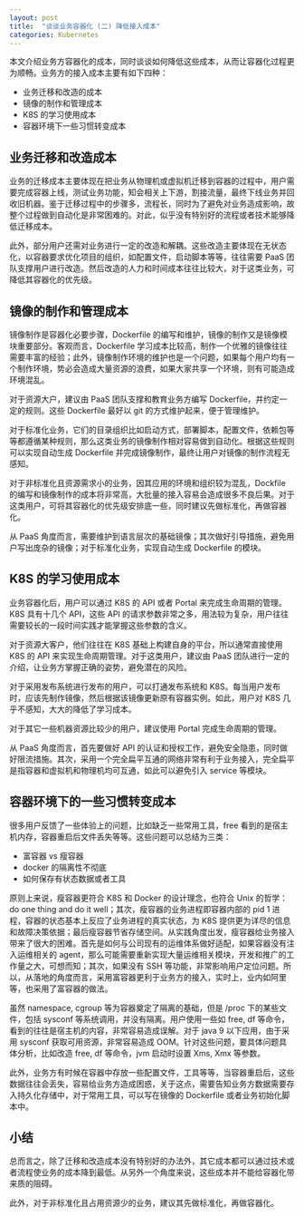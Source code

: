 ```yaml
---
layout: post
title:  "谈谈业务容器化 (二) 降低接入成本"
categories: Kubernetes
---
```


本文介绍业务方容器化的成本，同时谈谈如何降低这些成本，从而让容器化过程更为顺畅。业务方的接入成本主要有如下四种：

- 业务迁移和改造的成本
- 镜像的制作和管理成本
- K8S 的学习使用成本
- 容器环境下一些习惯转变成本

## 业务迁移和改造成本

业务的迁移成本主要体现在把业务从物理机或虚拟机迁移到容器的过程中，用户需要完成容器上线，测试业务功能，知会相关上下游，割接流量，最终下线业务并回收旧机器。鉴于迁移过程中的步骤多，流程长，同时为了避免对业务造成影响，故整个过程做到自动化是非常困难的。对此，似乎没有特别好的流程或者技术能够降低迁移成本。

此外，部分用户还需对业务进行一定的改造和解耦。这些改造主要体现在无状态化，以容器要求优化项目的组织，如配置文件，启动脚本等等，往往需要 PaaS 团队支撑用户进行改造。然后改造的人力和时间成本往往比较大，对于这类业务，可降低其容器化的优先级。

## 镜像的制作和管理成本

镜像制作是容器化必要步骤，Dockerfile 的编写和维护，镜像的制作又是镜像模块重要部分。客观而言，Dockerfile 学习成本比较高，制作一个优雅的镜像往往需要丰富的经验；此外，镜像制作环境的维护也是一个问题，如果每个用户均有一个制作环境，势必会造成大量资源的浪费，如果大家共享一个环境，则有可能造成环境混乱。

对于资源大户，建议由 PaaS 团队支撑和教育业务方编写 Dockerfile，并约定一定的规则。这些 Dockerfile 最好以 git 的方式维护起来，便于管理维护。

对于标准化业务，它们的目录组织比如启动方式，部署脚本，配置文件，依赖包等等都遵循某种规则，那么这类业务的镜像制作相对容易做到自动化。根据这些规则可以实现自动生成 Dockerfile 并完成镜像制作，最终让用户对镜像的制作流程无感知。 

对于非标准化且资源需求小的业务，因其应用的环境和组织较为混乱，Dockfile 的编写和镜像制作的成本将非常高，大批量的接入容易会造成很多不良后果。对于这类用户，可将其容器化的优先级安排底一些，同时建议先做标准化，再做容器化。

从 PaaS 角度而言，需要维护到语言层次的基础镜像；其次做好引导措施，避免用户写出庞杂的镜像；对于标准化业务，实现自动生成 Dockerfile 的模块。

## K8S 的学习使用成本

业务容器化后，用户可以通过 K8S 的 API 或者 Portal 来完成生命周期的管理。K8S 具有十几个 API，这些 API 的请求参数非常之多，用法较为复杂，用户往往需要较长的一段时间实践才能掌握这些参数的含义。

对于资源大客户，他们往往在 K8S 基础上构建自身的平台，所以通常直接使用 K8S 的 API 来实现生命周期管理。对于这类用户，建议由 PaaS 团队进行一定的介绍，让业务方掌握正确的姿势，避免潜在的风险。

对于采用发布系统进行发布的用户，可以打通发布系统和 K8S。每当用户发布时，应该先制作镜像，然后根据该镜像更新原有容器实例。如此，用户对 K8S 几乎不感知，大大的降低了学习成本。

对于其它一些机器资源比较少的用户，建议使用 Portal 完成生命周期的管理。

从 PaaS 角度而言，首先要做好 API 的认证和授权工作，避免安全隐患，同时做好限流措施。其次，采用一个完全扁平互通的网络非常有利于业务接入，完全扁平是指容器和虚拟机和物理机均可互通，如此可以避免引入 service 等模块。

## 容器环境下的一些习惯转变成本

很多用户反馈了一些体验上的问题，比如缺乏一些常用工具，free 看到的是宿主机内存，容器重启后文件丢失等等。这些问题可以总结为三类：

- 富容器 vs 瘦容器
- docker 的隔离性不彻底
- 如何保存有状态数据或者工具

原则上来说，瘦容器更符合 K8S 和 Docker 的设计理念，也符合 Unix 的哲学：do one thing and do it well；其次，瘦容器的业务进程即容器内部的 pid 1 进程，容器的状态基本上反应了业务进程的真实状态，为 K8S 提供更为详尽的信息和故障决策依据；最后瘦容器节省存储空间。从实践角度出发，瘦容器给业务接入带来了很大的困难。首先是如何与公司现有的运维体系做好适配，如果容器没有注入运维相关的 agent，那么可能需要重新实现大量运维相关模块，开发和推广的工作量之大，可想而知；其次，如果没有 SSH 等功能，非常影响用户定位问题。所以，从落地的角度而言，采用富容器更利于业务方的接入，实时上，业内如阿里等，也采用了富容器的做法。

虽然 namespace, cgroup 等为容器奠定了隔离的基础，但是 /proc 下的某些文件，包括 sysconf 等系统调用，并没有隔离。用户使用一些如 free, df 等命令，看到的往往是宿主机的内容，非常容易造成误解。对于 java 9 以下应用，由于采用 sysconf 获取可用资源，非常容易造成 OOM。针对这些问题，要具体问题具体分析，比如改造 free, df 等命令，jvm 启动时设置 Xms, Xmx 等参数。

此外，业务方有时候在容器中存放一些配置文件，工具等等，当容器重启后，这些数据往往会丢失，容易给业务方造成困惑，关于这点，需要告知业务方数据需要存入持久化存储中，对于常用工具，可以写在镜像的 Dockerfile 或者业务初始化脚本中。

## 小结

总而言之，除了迁移和改造成本没有特别好的办法外，其它成本都可以通过技术或者流程使业务的成本降到最低。从另外一个角度来说，这些成本并不能给容器化带来质的阻碍。

此外，对于非标准化且占用资源少的业务，建议其先做标准化，再做容器化。
